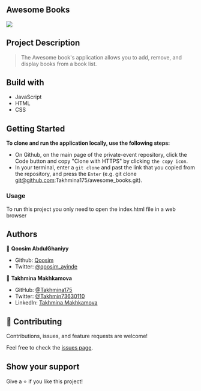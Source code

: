 ## Awesome Books
![](https://img.shields.io/badge/Microverse-blueviolet)

## Project Description
> The Awesome book's application allows you to add, remove, and display books from a book list.

## Build with
* JavaScript
* HTML
* CSS

## Getting Started

**To clone and run the application locally, use the following steps:**
- On Github, on the main page of the private-event repository, click the Code button and copy "Clone with HTTPS" by clicking `the copy icon`.
- In your terminal, enter a `git clone` and past the link that you copied from the repository, and press the `Enter`
(e.g. git clone git@github.com:Takhmina175/awesome_books.git).

### Usage

To run this project you only need to open the index.html file in a web browser


## Authors

👤 **Qoosim AbdulGhaniyy**

- Github: [Qoosim](https://github.com/Qoosim)
- Twitter: [@qoosim_ayinde](https://twitter.com/adfpizarro)



👤  **Takhmina Makhkamova**

- GitHub: [@Takhmina175](https://github.com/Takhmina175)
- Twitter: [@Takhmin73630110](https://twitter.com/Takhmin73630110)
- LinkedIn: [Takhmina Makhkamova](https://www.linkedin.com/in/takhmina-makhkamova-7628136b/)



## 🤝 Contributing

Contributions, issues, and feature requests are welcome!

Feel free to check the [issues page](https://github.com/Takhmina175/awesome_books/issues).

## Show your support

Give a ⭐️ if you like this project!
